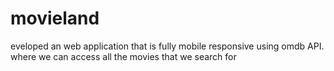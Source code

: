 # movieland
eveloped an web application that is fully mobile responsive using omdb API. where we can access all the movies that we search for
